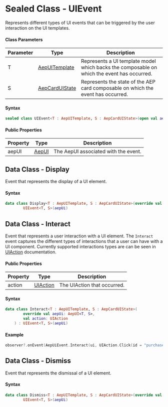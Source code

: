 # Sealed Class - UIEvent

Represents different types of UI events that can be triggered by the user interaction on the UI templates.

#### Class Parameters

| Parameter | Type                                         | Description                                                  |
| --------- | -------------------------------------------- | ------------------------------------------------------------ |
| T         | [AepUITemplate](./UIModels/aepuitemplate.md) | Represents a UI template model which backs the composable on which the event has occurred. |
| S         | [AepCardUIState](./State/aepcarduistate.md)  | Represents the state of the AEP card composable on which the event has occurred. |

#### Syntax

``` kotlin
sealed class UIEvent<T : AepUITemplate, S : AepCardUIState>(open val aepUi: AepUI<T, S>)
```

#### Public Properties

| Property | Type                | Description                          |
| -------- | ------------------- | ------------------------------------ |
| aepUI    | [AepUI](./aepui.md) | The AepUI associated with the event. |

## Data Class - Display

Event that represents the display of a UI element.

#### Syntax

``` kotlin
data class Display<T : AepUITemplate, S : AepCardUIState>(override val aepUi: AepUI<T, S>) :
        UIEvent<T, S>(aepUi)
```

## Data Class - Interact

Event that represents a user interaction with a UI element. The `Interact` event captures the different types of interactions that a user can have with a UI component. Currently supported interactions types are can be seen in [UIAction](./uiaction.md) documentation.

#### Public Properties

| Property | Type                      | Description                 |
| -------- | ------------------------- | --------------------------- |
| action   | [UIAction](./uiaction.md) | The UIAction that occurred. |

#### Syntax

``` kotlin
data class Interact<T : AepUITemplate, S : AepCardUIState>(
        override val aepUi: AepUI<T, S>,
        val action: UIAction
    ) : UIEvent<T, S>(aepUi)
```

#### Example

```kotlin
observer?.onEvent(AepUiEvent.Interact(ui, UIAction.Click(id = "purchaseID", actionUrl = "https://www.adobe.com"))
```

## Data Class - Dismiss

Event that represents the dismissal of a UI element.

#### Syntax

``` kotlin
data class Dismiss<T : AepUITemplate, S : AepCardUIState>(override val aepUi: AepUI<T, S>) :
        UIEvent<T, S>(aepUi)
```

